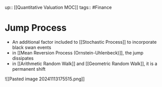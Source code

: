 up:: [[Quantitative Valuation MOC]]
tags:: #Finance  
# Jump Process
- An additional factor included to [[Stochastic Process]] to incorporate black swan events
- in [[Mean Reversion Process (Ornstein-Uhlenbeck)]], the jump dissipates
- in [[Arithmetic Random Walk]] and [[Geometric Random Walk]], it is a permanent shift

![[Pasted image 20241113175515.png]]